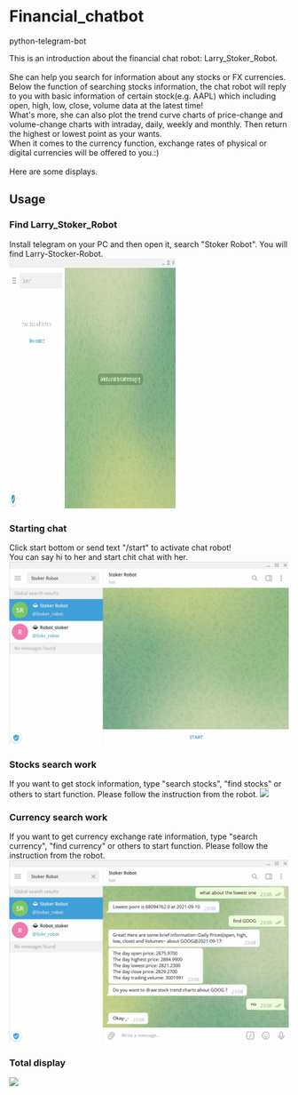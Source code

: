 # Financial_chatbot
python-telegram-bot

This is an introduction about the financial chat robot: Larry_Stoker_Robot.<br><br>
She can help you search for information about any stocks or FX currencies.<br>
Below the function of searching stocks information, the chat robot will reply to you with basic information of certain stock(e.g. AAPL) which including open, high, low, close, volume data at the latest time! <br>
What's more, she can also plot the trend curve charts of price-change and volume-change charts with intraday, daily, weekly and monthly. Then return the highest or lowest point as your wants.<br>
When it comes to the currency function, exchange rates of physical or digital currencies will be offered to you.:)<br><br>
Here are some displays.

## Usage

### Find Larry_Stoker_Robot
Install telegram on your PC and then open it, search "Stoker Robot". You will find Larry-Stocker-Robot.<br>
<img src="https://github.com/Larry-Wendy/Financial_chatbot/blob/main/Gif/1-searchbot.gif" width="300" height="450"/>

### Starting chat
Click start bottom or send text "/start" to activate chat robot!<br>
You can say hi to her and start chit chat with her.<br>
![](https://github.com/Larry-Wendy/Financial_chatbot/blob/main/Gif/2-chichatbot.gif)

### Stocks search work
If you want to get stock information, type "search stocks", "find stocks" or others to start function.
Please follow the instruction from the robot.
![](https://github.com/Larry-Wendy/Financial_chatbot/blob/main/Gif/3-stockwork.gif)

### Currency search work
If you want to get currency exchange rate information, type "search currency", "find currency" or others to start function.
Please follow the instruction from the robot.
![](https://github.com/Larry-Wendy/Financial_chatbot/blob/main/Gif/4-currencywork.gif)

### Total display
![](https://github.com/Larry-Wendy/Financial_chatbot/blob/main/Gif/test1--%E7%A0%82%E7%BA%B8%E8%83%8C%E9%9D%A2.gif)
